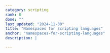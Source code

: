```yaml
---
category: scripting
rank: 0
done: ""
last_updated: "2024-11-30"
title: "Namespaces for scripting languages"
anchor: "namespaces-for-scripting-languages"
description: |

---
```

